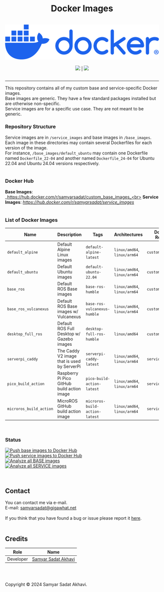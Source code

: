 <h1 align="center">Docker Images</h1>

<p align="center">
	<br>
	<a href="https://www.docker.com/"><img src="https://github.com/samyarsadat/Docker-Images/raw/main/.github/images/docker-logo-blue.png"></a>
	<br><br>
	<a href="https://github.com/samyarsadat/Docker-Images/blob/main/LICENSE"><img src="https://img.shields.io/github/license/samyarsadat/Docker-Images?color=blue"></a>
	|
	<a href="https://github.com/samyarsadat/Docker-Images/issues"><img src="https://img.shields.io/github/issues/samyarsadat/Docker-Images"></a>
	<br><br>
</p>


----
This repository contains all of my custom base and service-specific Docker images.<br>
Base images are generic. They have a few standard packages installed but are otherwise non-specific.<br>
Service images are for a specific use case. They are not meant to be generic.<br>

### Repository Structure
Service images are in `/service_images` and base images in `/base_images`.<br>
Each image in these directories may contain several Dockerfiles for each version of the image.<br>
For instance, `/base_images/default_ubuntu` may contain one Dockerfile named `Dockerfile_22-04` and another named `Dockerfile_24-04` 
for Ubuntu 22.04 and Ubuntu 24.04 versions respectively.
<br><br>

### Docker Hub
**Base Images**: _https://hub.docker.com/r/samyarsadat/custom_base_images_<br>
**Service Images**: _https://hub.docker.com/r/samyarsadat/service_images_
<br><br>

### List of Docker Images
| Name                    | Description                                   | Tags                           | Architectures                | Docker Hub Repository     |
| ----------------------- | --------------------------------------------- | ------------------------------ | ---------------------------- | ------------------------- |
| `default_alpine`        | Default Alpine Linux images                   | `default-alpine-latest`        | `linux/amd64`, `linux/arm64` | `custom_base_images`      |
| `default_ubuntu`        | Default Ubuntu images                         | `default-ubuntu-22.04`         | `linux/amd64`, `linux/arm64` | `custom_base_images`      |
| `base_ros`              | Default ROS Base images                       | `base-ros-humble`              | `linux/amd64`, `linux/arm64` | `custom_base_images`      |
| `base_ros_vulcanexus`   | Default ROS Base images w/ Vulcanexus         | `base-ros-vulcanexus-humble`   | `linux/amd64`, `linux/arm64` | `custom_base_images`      |
| `desktop_full_ros`      | Default ROS Full Desktop w/ Gazebo images     | `desktop-full-ros-humble`      | `linux/amd64`                | `custom_base_images`      |
| `serverpi_caddy`        | The Caddy V2 image that is used by ServerPi   | `serverpi-caddy-latest`        | `linux/amd64`, `linux/arm64` | `service_images`          |
| `pico_build_action`     | Raspberry Pi Pico GitHub build action image   | `pico-build-action-latest`     | `linux/amd64`, `linux/arm64` | `service_images`          |
| `microros_build_action` | MicroROS GitHub build action image            | `microros-build-action-latest` | `linux/amd64`, `linux/arm64` | `service_images`          |

<br>

### Status
[![Push base images to Docker Hub](https://github.com/samyarsadat/Docker-Images/actions/workflows/push_base_images.yml/badge.svg)](https://github.com/samyarsadat/Docker-Images/actions/workflows/push_base_images.yml)
<br>
[![Push service images to Docker Hub](https://github.com/samyarsadat/Docker-Images/actions/workflows/push_service_images.yml/badge.svg)](https://github.com/samyarsadat/Docker-Images/actions/workflows/push_service_images.yml)
<br>
[![Analyze all BASE images](https://github.com/samyarsadat/Docker-Images/actions/workflows/analyze_base_images.yml/badge.svg)](https://github.com/samyarsadat/Docker-Images/actions/workflows/analyze_base_images.yml)
<br>
[![Analyze all SERVICE images](https://github.com/samyarsadat/Docker-Images/actions/workflows/analyze_service_images.yml/badge.svg)](https://github.com/samyarsadat/Docker-Images/actions/workflows/analyze_service_images.yml)

<br>

## Contact
You can contact me via e-mail.<br>
E-mail: samyarsadat@gigawhat.net
<br><br>
If you think that you have found a bug or issue please report it <a href="[ISSUES_URL]">here</a>.
<br><br>


## Credits
| Role           | Name                                                             |
| -------------- | ---------------------------------------------------------------- |
| Developer      | <a href="https://github.com/samyarsadat">Samyar Sadat Akhavi</a> |

<br><br>


Copyright © 2024 Samyar Sadat Akhavi.
